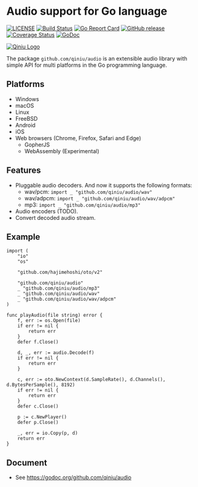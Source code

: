 # Audio support for Go language

[![LICENSE](https://img.shields.io/github/license/qiniu/audio.svg)](https://github.com/qiniu/audio/blob/master/LICENSE)
[![Build Status](https://github.com/qiniu/audio/actions/workflows/go.yml/badge.svg)](https://github.com/qiniu/audio/actions/workflows/go.yml)
[![Go Report Card](https://goreportcard.com/badge/github.com/qiniu/audio)](https://goreportcard.com/report/github.com/qiniu/audio)
[![GitHub release](https://img.shields.io/github/v/tag/qiniu/audio.svg?label=release)](https://github.com/qiniu/audio/releases)
[![Coverage Status](https://codecov.io/gh/qiniu/audio/branch/master/graph/badge.svg)](https://codecov.io/gh/qiniu/audio)
[![GoDoc](https://img.shields.io/badge/Godoc-reference-blue.svg)](https://godoc.org/github.com/qiniu/audio)

[![Qiniu Logo](http://open.qiniudn.com/logo.png)](http://www.qiniu.com/)

The package `github.com/qiniu/audio` is an extensible audio library with simple API for multi platforms in the Go programming language.

## Platforms

* Windows
* macOS
* Linux
* FreeBSD
* Android
* iOS
* Web browsers (Chrome, Firefox, Safari and Edge)
  * GopherJS
  * WebAssembly (Experimental)

## Features

* Pluggable audio decoders. And now it supports the following formats:
  * wav/pcm: `import _ "github.com/qiniu/audio/wav"`
  * wav/adpcm: `import _ "github.com/qiniu/audio/wav/adpcm"`
  * mp3: `import _ "github.com/qiniu/audio/mp3"`
* Audio encoders (TODO).
* Convert decoded audio stream.

## Example

```
import (
	"io"
	"os"

	"github.com/hajimehoshi/oto/v2"

	"github.com/qiniu/audio"
	_ "github.com/qiniu/audio/mp3"
	_ "github.com/qiniu/audio/wav"
	_ "github.com/qiniu/audio/wav/adpcm"
)

func playAudio(file string) error {
	f, err := os.Open(file)
	if err != nil {
		return err
	}
	defer f.Close()

	d, _, err := audio.Decode(f)
	if err != nil {
		return err
	}

	c, err := oto.NewContext(d.SampleRate(), d.Channels(), d.BytesPerSample(), 8192)
	if err != nil {
		return err
	}
	defer c.Close()

	p := c.NewPlayer()
	defer p.Close()

	_, err = io.Copy(p, d)
	return err
}
```

## Document

* See https://godoc.org/github.com/qiniu/audio
